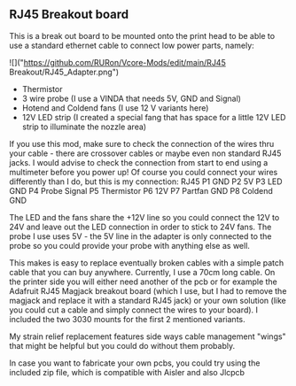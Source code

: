 ## RJ45 Breakout board ##

This is a break out board to be mounted onto the print head to be able to use a standard ethernet cable to connect low power parts, namely:

![]("https://github.com/RURon/Vcore-Mods/edit/main/RJ45 Breakout/RJ45_Adapter.png")

- Thermistor
- 3 wire probe (I use a VINDA that needs 5V, GND and Signal)
- Hotend and Coldend fans (I use 12 V variants here)
- 12V LED strip (I created a special fang that has space for a little 12V LED strip to illuminate the nozzle area)

If you use this mod, make sure to check the connection of the wires thru your cable - there are crossover cables or maybe even non standard RJ45 jacks. I would advise to check the connection from start to end using a multimeter before you power up! Of course you could connect your wires differently than I do, but this is my connection:
RJ45
P1	GND
P2	5V
P3	LED GND
P4	Probe Signal
P5	Thermistor
P6	12V
P7	Partfan GND
P8	Coldend GND

The LED and the fans share the +12V line so you could connect the 12V to 24V and leave out the LED connection in order to stick to 24V fans.
The probe I use uses 5V - the 5V line in the adapter is only connected to the probe so you could provide your probe with anything else as well.

This makes is easy to replace eventually broken cables with a simple patch cable that you can buy anywhere. Currently, I use a 70cm long cable.
On the printer side you will either need another of the pcb or for example the Adafruit RJ45 Magjack breakout board (which I use, but I had to remove the magjack and replace it with a standard RJ45 jack) or your own solution (like you could cut a cable and simply connect the wires to your board). I included the two 3030 mounts for the first 2 mentioned variants.

My strain relief replacement features side ways cable management "wings" that might be helpful but you could do without them probably.

In case you want to fabricate your own pcbs, you could try using the included zip file, which is compatible with Aisler and also Jlcpcb
